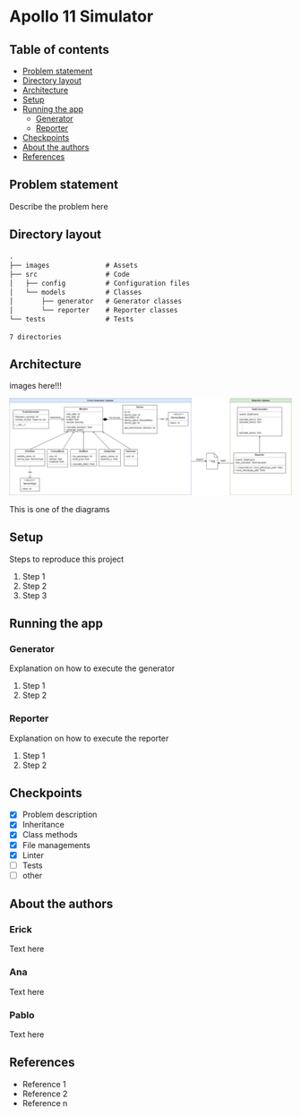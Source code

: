 # Apollo 11 Simulator

## Table of contents
<!--ts-->
* [Problem statement](#problem-statement)
* [Directory layout](#directory-layout)
* [Architecture](#architecture)
* [Setup](#setup)
* [Running the app](#running-the-app)
    * [Generator](#generator)
    * [Reporter](#reporter)
* [Checkpoints](#checkpoints)
* [About the authors](#about-the-authors)
* [References](#references)
<!--te-->

## Problem statement
Describe the problem here

## Directory layout
```
.
├── images              # Assets
├── src                 # Code
│   ├── config          # Configuration files
│   └── models          # Classes
│       ├── generator   # Generator classes
│       └── reporter    # Reporter classes
└── tests               # Tests

7 directories
```

## Architecture
images here!!!

![Alt text](./images/classes_diagram.png)

This is one of the diagrams

## Setup
Steps to reproduce this project

1. Step 1
2. Step 2
3. Step 3

## Running the app

### Generator
Explanation on how to execute the generator

1. Step 1
2. Step 2

### Reporter
Explanation on how to execute the reporter

1. Step 1
2. Step 2

## Checkpoints
- [x] Problem description
- [x] Inheritance
- [x] Class methods
- [x] File managements
- [x] Linter
- [ ] Tests
- [ ] other

## About the authors

### Erick
Text here

### Ana
Text here

### Pablo
Text here



## References
* Reference 1
* Reference 2
* Reference n


